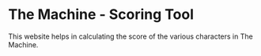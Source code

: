 # The Machine - Scoring Tool

This website helps in calculating the score of the various characters in The Machine. 
